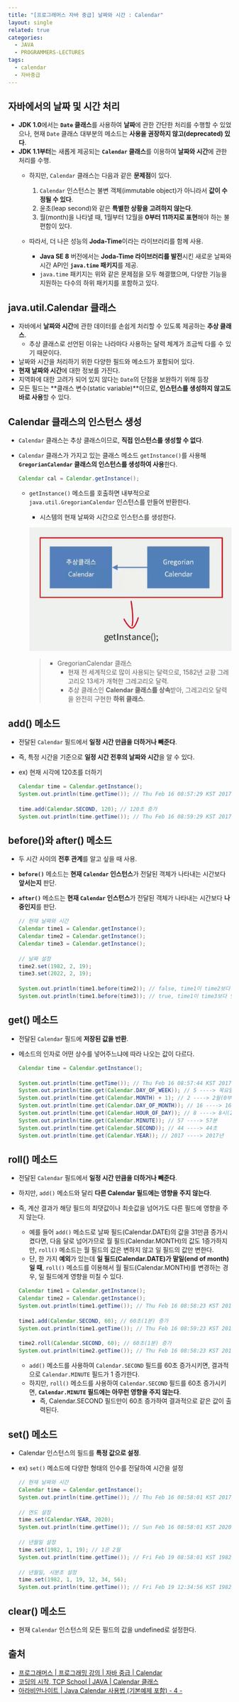 ```yaml
---
title: "[프로그래머스 자바 중급] 날짜와 시간 : Calendar"
layout: single
related: true
categories:
  - JAVA
  - PROGRAMMERS-LECTURES
tags:
  - calendar
  - 자바중급
---
```


## 자바에서의 날짜 및 시간 처리
- **JDK 1.0**에서는 **`Date` 클래스**를 사용하여 **날짜**에 관한 간단한 처리를 수행할 수 있었으나, 현재 `Date` 클래스 대부분의 메소드는 **사용을 권장하지 않고(deprecated) 있다**.
- **JDK 1.1부터**는 새롭게 제공되는 **`Calendar` 클래스**를 이용하여 **날짜와 시간**에 관한 처리를 수행.
  - 하지만, `Calendar` 클래스는 다음과 같은 **문제점**이 있다.
    1. `Calendar` 인스턴스는 불변 객체(immutable object)가 아니라서 **값이 수정될 수 있다**.
    2. 윤초(leap second)와 같은 **특별한 상황을 고려하지 않는다**.
    3. 월(month)을 나타낼 때, 1월부터 12월을 **0부터 11까지로 표현**해야 하는 불편함이 있다. 

  - 따라서, 더 나은 성능의 **Joda-Time**이라는 라이브러리를 함께 사용.
    - **Java SE 8** 버전에서는 **Joda-Time 라이브러리를 발전**시킨 새로운 날짜와 시간 API인 **`java.time` 패키지**를 제공.
    - `java.time` 패키지는 위와 같은 문제점을 모두 해결했으며, 다양한 기능을 지원하는 다수의 하위 패키지를 포함하고 있다.

## java.util.Calendar 클래스
- 자바에서 **날짜와 시간**에 관한 데이터를 손쉽게 처리할 수 있도록 제공하는 **추상 클래스**.
  - 추상 클래스로 선언된 이유는 나라마다 사용하는 달력 체계가 조금씩 다를 수 있기 때문이다.
- 날짜와 시간을 처리하기 위한 다양한 필드와 메소드가 포함되어 있다.
- **현재 날짜와 시간**에 대한 정보를 가진다.
- 지역화에 대한 고려가 되어 있지 않다는 `Date`의 단점을 보완하기 위해 등장
- 모든 필드는 **클래스 변수(static variable)**이므로, **인스턴스를 생성하지 않고도 바로 사용**할 수 있다. 
 
## Calendar 클래스의 인스턴스 생성
- `Calendar` 클래스는 추상 클래스이므로, **직접 인스턴스를 생성할 수 없다**.
- `Calendar` 클래스가 가지고 있는 클래스 메소드 `getInstance()`를 사용해 **`GregorianCalendar` 클래스의 인스턴스를 생성하여 사용**한다.

  ```java
  Calendar cal = Calendar.getInstance();
  ```
  - `getInstance()` 메소드를 호출하면 내부적으로 `java.util.GregorianCalendar` 인스턴스를 만들어 반환한다.
    - 시스템의 현재 날짜와 시간으로 인스턴스를 생성한다.

    ![Calendar 클래스의 인스턴스 생성](/assets/images/java/calendar_getinstance.png)
  
    >- GregorianCalendar 클래스
    >    - 현재 전 세계적으로 많이 사용되는 달력으로, 1582년 교황 그레고리오 13세가 개혁한 그레고리오 달력.
    >    - 추상 클래스인 **Calendar 클래스를 상속**받아, 그레고리오 달력을 완전히 구현한 **하위 클래스**.

## add() 메소드
- 전달된 `Calendar` 필드에서 **일정 시간 만큼을 더하거나 빼준다**.
- 즉, 특정 시간을 기준으로 **일정 시간 전후의 날짜와 시간**을 알 수 있다.

- ex) 현재 시각에 120초를 더하기

  ```java
  Calendar time = Calendar.getInstance();
  System.out.println(time.getTime()); // Thu Feb 16 08:57:29 KST 2017
  
  time.add(Calendar.SECOND, 120); // 120초 증가
  System.out.println(time.getTime()); // Thu Feb 16 08:59:29 KST 2017
  ```
  
## before()와 after() 메소드
- 두 시간 사이의 **전후 관계**를 알고 싶을 때 사용.
- **`before()`** 메소드는 **현재 `Calendar` 인스턴스**가 전달된 객체가 나타내는 시간보다 **앞서는지** 판단.
- **`after()`** 메소드는 **현재 `Calendar` 인스턴스**가 전달된 객체가 나타내는 시간보다 **나중인지**를 판단.

  ```java
  // 현재 날짜와 시간
  Calendar time1 = Calendar.getInstance(); 
  Calendar time2 = Calendar.getInstance();
  Calendar time3 = Calendar.getInstance();
  
  // 날짜 설정
  time2.set(1982, 2, 19); 
  time3.set(2022, 2, 19);
  
  System.out.println(time1.before(time2)); // false, time1이 time2보다 앞서지 않는다.
  System.out.println(time1.before(time3)); // true, time1이 time3보다 앞선다.
  ```
  
## get() 메소드
- 전달된 `Calendar` 필드에 **저장된 값을 반환**.
- 메소드의 인자로 어떤 상수를 넣어주느냐에 따라 나오는 값이 다르다.

  ```java
  Calendar time = Calendar.getInstance();
  
  System.out.println(time.getTime()); // Thu Feb 16 08:57:44 KST 2017 ----> 현재 날짜와 시간
  System.out.println(time.get(Calendar.DAY_OF_WEEK)); // 5 ----> 목요일(1~7, 일~토)
  System.out.println(time.get(Calendar.MONTH) + 1); // 2 ----> 2월(0부터 시작)
  System.out.println(time.get(Calendar.DAY_OF_MONTH)); // 16 ----> 16일
  System.out.println(time.get(Calendar.HOUR_OF_DAY)); // 8 ----> 8시(24시간제)
  System.out.println(time.get(Calendar.MINUTE)); // 57 ----> 57분
  System.out.println(time.get(Calendar.SECOND)); // 44 ----> 44초
  System.out.println(time.get(Calendar.YEAR)); // 2017 ----> 2017년
  ```
  
## roll() 메소드
- 전달된 `Calendar` 필드에서 **일정 시간 만큼을 더하거나 빼준다**.
- 하지만, `add()` 메소드와 달리 **다른 Calendar 필드에는 영향을 주지 않는다**.
- 즉, 계산 결과가 해당 필드의 최댓값이나 최솟값을 넘어가도 다른 필드에 영향을 주지 않는다.
  - 예를 들어 `add()` 메소드로 날짜 필드(Calendar.DATE)의 값을 31만큼 증가시켰다면, 다음 달로 넘어가므로 월 필드(Calendar.MONTH)의 값도 1증가하지만, `roll()` 메소드는 월 필드의 값은 변하지 않고 일 필드의 값만 변한다.
  - 단, 한 가지 **예외**가 있는데 **일 필드(Calendar.DATE)가 말일(end of month)일 때**, `roll()` 메소드를 이용해서 월 필드(Calendar.MONTH)를 변경하는 경우, 일 필드에게 영향을 미칠 수 있다.

  ```java
  Calendar time1 = Calendar.getInstance();
  Calendar time2 = Calendar.getInstance();
  System.out.println(time1.getTime()); // Thu Feb 16 08:58:23 KST 2017
  
  time1.add(Calendar.SECOND, 60); // 60초(1분) 증가
  System.out.println(time1.getTime()); // Thu Feb 16 08:59:23 KST 2017
  
  time2.roll(Calendar.SECOND, 60); // 60초(1분) 증가
  System.out.println(time2.getTime()); // Thu Feb 16 08:58:23 KST 2017 -> 분 필드에 영향 X
  ```
  - `add()` 메소드를 사용하여 `Calendar.SECOND` 필드를 60초 증가시키면, 결과적으로 `Calendar.MINUTE` 필드가 1 증가한다.
  - 하지만, `roll()` 메소드를 사용하여 `Calendar.SECOND` 필드를 60초 증가시키면, **`Calendar.MINUTE` 필드에는 아무런 영향을 주지 않는다**.
    - 즉, Calendar.SECOND 필드만이 60초 증가하여 결과적으로 같은 값이 출력된다. 

## set() 메소드
- Calendar 인스턴스의 필드를 **특정 값으로 설정**.

- ex) `set()` 메소드에 다양한 형태의 인수를 전달하여 시간을 설정

  ```java
  // 현재 날짜와 시간
  Calendar time = Calendar.getInstance();
  System.out.println(time.getTime()); // Thu Feb 16 08:58:01 KST 2017
  
  // 연도 설정
  time.set(Calendar.YEAR, 2020);
  System.out.println(time.getTime()); // Sun Feb 16 08:58:01 KST 2020
  
  // 년월일 설정
  time.set(1982, 1, 19); // 1은 2월
  System.out.println(time.getTime()); // Fri Feb 19 08:58:01 KST 1982
  
  // 년월일, 시분초 설정
  time.set(1982, 1, 19, 12, 34, 56);
  System.out.println(time.getTime()); // Fri Feb 19 12:34:56 KST 1982
  ```

## clear() 메소드
- 현재 `Calendar` 인스턴스의 모든 필드의 값을 undefined로 설정한다.
  
## 출처
- [프로그래머스 \| 프로그래밍 강의 \| 자바 중급 \| Calendar](https://programmers.co.kr/learn/courses/9/lessons/264)
- [코딩의 시작, TCP School \| JAVA \| Calendar 클래스](https://www.tcpschool.com/java/java_api_calendar)
- [아라비안나이트 \| Java Calendar 사용법 (기본예제 포함) - 4 -](https://arabiannight.tistory.com/123)
